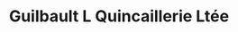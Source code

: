 ---
title: "Guilbault L Quincaillerie Ltée"
url: /ayers-cliff/guilbault-l-quincaillerie-ltee/
shop: Eisenwaren
---
